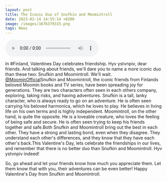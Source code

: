 ```yaml
--- 
layout: post 
title: The Iconic Duo of Snufkin and Moomintroll
date: 2023-02-14 14:55:14 +0200 
image: /images/1676379315.png
tags: News 
--- 
```


<audio controls>
        <source src="/audios/1676379315.mp3" type="audio/mpeg">
        Your browser does not support the audio element.
      </audio>

In #Finland, Valentines Day celebrates friendship. Hyv ystvnpiv, dear friends. And talking about friends, we'll dare you to name a more iconic duo than these two: Snufkin and Moomintroll.  We'll wait.[ @MoominOfficial](https://t.co/QXfS1EQNfP)Snufkin and Moomintroll, the iconic friends from Finlands beloved Moomin books and TV series, have been spreading joy for generations. They are two characters often seen in each others company, exploring, taking risks, and having adventures. Snufkin is a tall, lanky character, who is always ready to go on an adventure. He is often seen carrying his beloved harmonica, which he loves to play. He believes in living life on his own terms and is highly independent. Moomintroll, on the other hand, is quite the opposite. He is a loveable creature, who loves the feeling of being safe and secure. He is often seen trying to keep his friends together and safe.Both Snufkin and Moomintroll bring out the best in each other. They have a strong and lasting bond, even when they disagree. They understand each other's differences, and they know that they have each other's back.This Valentine's Day, lets celebrate the friendships in our lives, and remember that there is no better duo than Snufkin and Moomintroll. Hyv ystvnpiv indeed!

So, go ahead and let your friends know how much you appreciate them. Let them know that with you, their adventures can be even better! Happy Valentine's Day from Snufkin and Moomintroll.